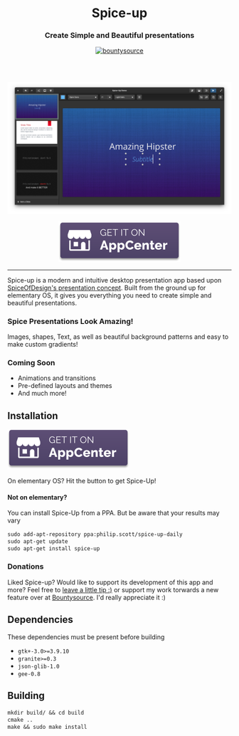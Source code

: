 <div>
  <h1 align="center">Spice-up</h1>
  <h3 align="center">Create Simple and Beautiful presentations</h3>
</div>

<p align="center">
  <a href="https://www.bountysource.com/trackers/44752823-philip-scott-spice-up">
    <img src="https://www.bountysource.com/badge/tracker?tracker_id=44752823" alt="bountysource">
  </a>
</p>

<br/>
<br/>

<p align="center">
    <img src="Screenshot.png" alt="Screenshot">
</p>

<p align="center">
  <a href="https://appcenter.elementary.io/com.github.philip-scott.spice-up">
    <img src="get-on-appcenter.png" alt="AppCenter">
  </a>
</p>

---

Spice-up is a modern and intuitive desktop presentation app based upon [SpiceOfDesign's presentation concept](http://spiceofdesign.deviantart.com/art/New-Presentation-Concept-401767854). Built from the ground up for elementary OS, it gives you everything you need to create simple and beautiful presentations.

### Spice Presentations Look Amazing!
Images, shapes, Text, as well as beautiful background patterns and easy to make custom gradients!


### Coming Soon
- Animations and transitions
- Pre-defined layouts and themes
- And much more!


## Installation

<a href="https://appcenter.elementary.io/com.github.philip-scott.spice-up">![AppCenter](get-on-appcenter.png)</a>

On elementary OS? Hit the button to get Spice-Up!

#### Not on elementary?
You can install Spice-Up from a PPA. But be aware that your results may vary

    sudo add-apt-repository ppa:philip.scott/spice-up-daily
    sudo apt-get update
    sudo apt-get install spice-up

### Donations
Liked Spice-up? Would like to support its development of this app and more? Feel free to [leave a little tip :)](https://www.paypal.com/cgi-bin/webscr?cmd=_s-xclick&hosted_button_id=WYD9ZJK6ZFUDQ) or support my work torwards a new feature over at [Bountysource](https://www.bountysource.com/trackers/44752823-philip-scott-spice-up). I'd really appreciate it :) 

## Dependencies
These dependencies must be present before building
 - `gtk+-3.0>=3.9.10`
 - `granite>=0.3`
 - `json-glib-1.0`
 - `gee-0.8`


## Building
```
mkdir build/ && cd build
cmake ..
make && sudo make install
```
